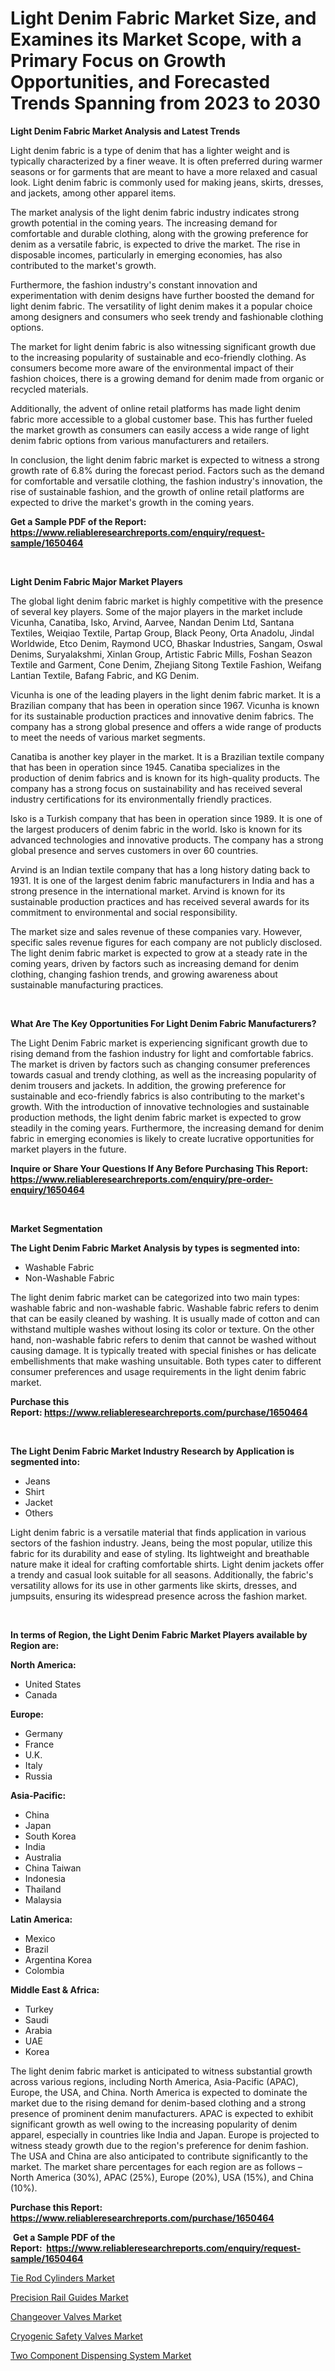 <p><h1>Light Denim Fabric Market Size, and Examines its Market Scope, with a Primary Focus on Growth Opportunities, and Forecasted Trends Spanning from 2023 to 2030</h1></p><p><strong>Light Denim Fabric Market Analysis and Latest Trends</strong></p>
<p><p>Light denim fabric is a type of denim that has a lighter weight and is typically characterized by a finer weave. It is often preferred during warmer seasons or for garments that are meant to have a more relaxed and casual look. Light denim fabric is commonly used for making jeans, skirts, dresses, and jackets, among other apparel items.</p><p>The market analysis of the light denim fabric industry indicates strong growth potential in the coming years. The increasing demand for comfortable and durable clothing, along with the growing preference for denim as a versatile fabric, is expected to drive the market. The rise in disposable incomes, particularly in emerging economies, has also contributed to the market's growth.</p><p>Furthermore, the fashion industry's constant innovation and experimentation with denim designs have further boosted the demand for light denim fabric. The versatility of light denim makes it a popular choice among designers and consumers who seek trendy and fashionable clothing options.</p><p>The market for light denim fabric is also witnessing significant growth due to the increasing popularity of sustainable and eco-friendly clothing. As consumers become more aware of the environmental impact of their fashion choices, there is a growing demand for denim made from organic or recycled materials.</p><p>Additionally, the advent of online retail platforms has made light denim fabric more accessible to a global customer base. This has further fueled the market growth as consumers can easily access a wide range of light denim fabric options from various manufacturers and retailers.</p><p>In conclusion, the light denim fabric market is expected to witness a strong growth rate of 6.8% during the forecast period. Factors such as the demand for comfortable and versatile clothing, the fashion industry's innovation, the rise of sustainable fashion, and the growth of online retail platforms are expected to drive the market's growth in the coming years.</p></p>
<p><strong>Get a Sample PDF of the Report:&nbsp; <a href="https://www.reliableresearchreports.com/enquiry/request-sample/1650464">https://www.reliableresearchreports.com/enquiry/request-sample/1650464</a></strong></p>
<p>&nbsp;</p>
<p><strong>Light Denim Fabric Major Market Players</strong></p>
<p><p>The global light denim fabric market is highly competitive with the presence of several key players. Some of the major players in the market include Vicunha, Canatiba, Isko, Arvind, Aarvee, Nandan Denim Ltd, Santana Textiles, Weiqiao Textile, Partap Group, Black Peony, Orta Anadolu, Jindal Worldwide, Etco Denim, Raymond UCO, Bhaskar Industries, Sangam, Oswal Denims, Suryalakshmi, Xinlan Group, Artistic Fabric Mills, Foshan Seazon Textile and Garment, Cone Denim, Zhejiang Sitong Textile Fashion, Weifang Lantian Textile, Bafang Fabric, and KG Denim.</p><p>Vicunha is one of the leading players in the light denim fabric market. It is a Brazilian company that has been in operation since 1967. Vicunha is known for its sustainable production practices and innovative denim fabrics. The company has a strong global presence and offers a wide range of products to meet the needs of various market segments.</p><p>Canatiba is another key player in the market. It is a Brazilian textile company that has been in operation since 1945. Canatiba specializes in the production of denim fabrics and is known for its high-quality products. The company has a strong focus on sustainability and has received several industry certifications for its environmentally friendly practices.</p><p>Isko is a Turkish company that has been in operation since 1989. It is one of the largest producers of denim fabric in the world. Isko is known for its advanced technologies and innovative products. The company has a strong global presence and serves customers in over 60 countries.</p><p>Arvind is an Indian textile company that has a long history dating back to 1931. It is one of the largest denim fabric manufacturers in India and has a strong presence in the international market. Arvind is known for its sustainable production practices and has received several awards for its commitment to environmental and social responsibility.</p><p>The market size and sales revenue of these companies vary. However, specific sales revenue figures for each company are not publicly disclosed. The light denim fabric market is expected to grow at a steady rate in the coming years, driven by factors such as increasing demand for denim clothing, changing fashion trends, and growing awareness about sustainable manufacturing practices.</p></p>
<p>&nbsp;</p>
<p><strong>What Are The Key Opportunities For Light Denim Fabric Manufacturers?</strong></p>
<p><p>The Light Denim Fabric market is experiencing significant growth due to rising demand from the fashion industry for light and comfortable fabrics. The market is driven by factors such as changing consumer preferences towards casual and trendy clothing, as well as the increasing popularity of denim trousers and jackets. In addition, the growing preference for sustainable and eco-friendly fabrics is also contributing to the market's growth. With the introduction of innovative technologies and sustainable production methods, the light denim fabric market is expected to grow steadily in the coming years. Furthermore, the increasing demand for denim fabric in emerging economies is likely to create lucrative opportunities for market players in the future.</p></p>
<p><strong>Inquire or Share Your Questions If Any Before Purchasing This Report: <a href="https://www.reliableresearchreports.com/enquiry/pre-order-enquiry/1650464">https://www.reliableresearchreports.com/enquiry/pre-order-enquiry/1650464</a></strong></p>
<p>&nbsp;</p>
<p><strong>Market Segmentation</strong></p>
<p><strong>The Light Denim Fabric Market Analysis by types is segmented into:</strong></p>
<p><ul><li>Washable Fabric</li><li>Non-Washable Fabric</li></ul></p>
<p><p>The light denim fabric market can be categorized into two main types: washable fabric and non-washable fabric. Washable fabric refers to denim that can be easily cleaned by washing. It is usually made of cotton and can withstand multiple washes without losing its color or texture. On the other hand, non-washable fabric refers to denim that cannot be washed without causing damage. It is typically treated with special finishes or has delicate embellishments that make washing unsuitable. Both types cater to different consumer preferences and usage requirements in the light denim fabric market.</p></p>
<p><strong>Purchase this Report:&nbsp;<a href="https://www.reliableresearchreports.com/purchase/1650464">https://www.reliableresearchreports.com/purchase/1650464</a></strong></p>
<p>&nbsp;</p>
<p><strong>The Light Denim Fabric Market Industry Research by Application is segmented into:</strong></p>
<p><ul><li>Jeans</li><li>Shirt</li><li>Jacket</li><li>Others</li></ul></p>
<p><p>Light denim fabric is a versatile material that finds application in various sectors of the fashion industry. Jeans, being the most popular, utilize this fabric for its durability and ease of styling. Its lightweight and breathable nature make it ideal for crafting comfortable shirts. Light denim jackets offer a trendy and casual look suitable for all seasons. Additionally, the fabric's versatility allows for its use in other garments like skirts, dresses, and jumpsuits, ensuring its widespread presence across the fashion market.</p></p>
<p>&nbsp;</p>
<p><strong>In terms of Region, the Light Denim Fabric Market Players available by Region are:</strong></p>
<p>
    <p> <strong> North America: </strong>
        <ul>
            <li>United States</li>
            <li>Canada</li>
        </ul>
        </p> 
    <p> <strong> Europe: </strong>
        <ul>
            <li>Germany</li>
            <li>France</li>
            <li>U.K.</li>
            <li>Italy</li>
            <li>Russia</li>
        </ul>
        </p> 
    <p> <strong> Asia-Pacific: </strong>
        <ul>
            <li>China</li>
            <li>Japan</li>
            <li>South Korea</li>
            <li>India</li>
            <li>Australia</li>
            <li>China Taiwan</li>
            <li>Indonesia</li>
            <li>Thailand</li>
            <li>Malaysia</li>
        </ul>
        </p> 
    <p> <strong> Latin America: </strong>
        <ul>
            <li>Mexico</li>
            <li>Brazil</li>
            <li>Argentina Korea</li>
            <li>Colombia</li>
        </ul>
        </p> 
    <p> <strong> Middle East & Africa: </strong>
        <ul>
            <li>Turkey</li>
            <li>Saudi</li>
            <li>Arabia</li>
            <li>UAE</li>
            <li>Korea</li>
        </ul>
    </p>
    </p>
<p><p>The light denim fabric market is anticipated to witness substantial growth across various regions, including North America, Asia-Pacific (APAC), Europe, the USA, and China. North America is expected to dominate the market due to the rising demand for denim-based clothing and a strong presence of prominent denim manufacturers. APAC is expected to exhibit significant growth as well owing to the increasing popularity of denim apparel, especially in countries like India and Japan. Europe is projected to witness steady growth due to the region's preference for denim fashion. The USA and China are also anticipated to contribute significantly to the market. The market share percentages for each region are as follows – North America (30%), APAC (25%), Europe (20%), USA (15%), and China (10%).</p></p>
<p><strong>Purchase this Report: <a href="https://www.reliableresearchreports.com/purchase/1650464">https://www.reliableresearchreports.com/purchase/1650464</a></strong></p>
<p>&nbsp;<strong>Get a Sample PDF of the Report:&nbsp;&nbsp;<a href="https://www.reliableresearchreports.com/enquiry/request-sample/1650464">https://www.reliableresearchreports.com/enquiry/request-sample/1650464</a></strong></p>
<p><strong></strong></p>
<p><p><a href="https://medium.com/@horlandkidd/tie-rod-cylinders-market-size-and-market-trends-complete-industry-overview-2023-to-2030-5c3fc1acfe6c">Tie Rod Cylinders Market</a></p><p><a href="https://medium.com/@slanecode210/decoding-precision-rail-guides-market-metrics-market-share-trends-and-growth-patterns-c1aafa07931b">Precision Rail Guides Market</a></p><p><a href="https://medium.com/@smithazim89098/changeover-valves-market-comprehensive-assessment-by-type-application-and-geography-73502d5f2e55">Changeover Valves Market</a></p><p><a href="https://medium.com/@helalkhan4512/analyzing-cryogenic-safety-valves-market-global-industry-perspective-and-forecast-2023-to-2030-f45c5b6175d6">Cryogenic Safety Valves Market</a></p><p><a href="https://medium.com/@dowodis7877/two-component-dispensing-system-market-furnishes-information-on-market-share-market-trends-and-ddb49e9a6f6d">Two Component Dispensing System Market</a></p></p>